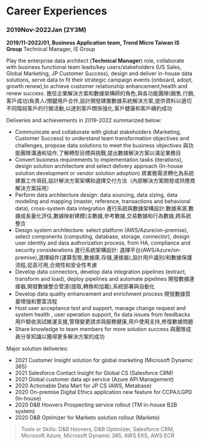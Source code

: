 # Career Experiences

### 2019Nov-2022Jan (2Y3M)

**2019/11-2022/01, Business Application team, Trend Micro Taiwan IS Group**
Technical Manager, IS Group

Play the enterprise data architect (**Technical Manager**) role, collaborate with business functional team leads/key users/stakeholders (US Sales, Global Marketing, JP Customer Success), design and deliver in-house data solutions, serve data to fit their strategic campaign events (onboard, adopt, growth renew),to achieve customer relationship enhancement,health and renew success. 擔任企業解決方案和數據架構師的角色,與各功能團隊(銷售,行銷,客戶成功)負責人/關鍵用戶合作,設計開發建置數據系統解決方案,提供資料以適切不同階段客戶的行銷活動,以達到客戶關係強化,客戶健康和客戶續約成功
  
Deliveries and achievements in 2019-2022 summarized below:  

- Communicate and collaborate with global stakeholders (Marketing, Customer Success) to understand team transformation objectives and challenges, propose data solutions to meet the business objectives 與功能團隊溝通和協作,了解轉型目標與挑戰,提出數據解決方案以滿足業務目
- Convert business requirements to implementation tasks (iterations), design solution architecture and select delivery approach (In-house solution development or vendor solution adoption) 將業務需求轉化為系統建置工作項目,設計解決方案架構和選擇交付方法（內部解決方案開發或供應商解決方案採用）
- Perform data architecture design: data sourcing, data sizing, data modeling and mapping (master, reference, transactions and behavioral data), cross-system data integration 進行系統與數據架構設計:數據來源,數據成長量化評估,數據映射建模(主數據,參考數據,交易數據和行為數據,跨系統整合
- Design system architecture: select platform (AWS/Azure/on-premise), select components (computing, database, storage, connector), design user identity and data authorization process, from HA, compliance and security considerations 進行系統架構設計: 選擇平台(AWS/Azure/on-premise),選擇組件(運算型態,數據庫,存儲,連接器),設計用戶識別/和數據保護流程,從高可用,合規性和安全性考慮
- Develop data connectors, develop data integration pipelines (extract, transform and load), deploy pipelines and automate pipelines 開發數據連接器,開發數據整合管道(提取,轉換和加載),系統部署與自動化
- Develop data quality enhancement and enrichment process 開發數據質量增強和豐富流程
- Host user acceptance test and support, manage change request and system health , user operation support, fix data issues from feedbacks 用戶驗收測試維運支援,管理變更請求與服務健康,用戶使用支持,修復數據問題
- Share knowledge to team members for more solution success 與團隊成員分享知識以獲得更多解決方案的成功

Major solution deliveries:  
- 2021 Customer Insight solution for global marketing (Microsoft Dynamic 365)
- 2021 Salesforce Contact Insight for Global CS  (Salesforce CRM)
- 2021 Global customer data api service (Azure API Management)  
- 2020 Actionable Data Mart for JP CS (AWS, Metabase)
- 2020 On-premise Digital Ethics application new feature for CCPA/LGPD  (In-house)
- 2020 D&B Hoovers Prospecting service rollout (TM in-house B2B system)
- 2020 D&B Optimizer for Marketo solution rollout  (Marketo)

> Tools or Skills: D&B Hoovers, D&B Optimizer, Salesforce CRM, Microsoft Azure, Microsoft Dynamic 365, AWS EKS, AWS ECR

